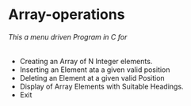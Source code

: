<!Doctype>
<html>
<head>
</head>
<body>
<h1>Array-operations</h1>

<h6>This a menu driven Program in C for</h6>
<ul>
  <li>Creating an Array of N Integer elements.</li>
  <li>Inserting an Element ata a given valid position</li>
  <li>Deleting an Element at a given valid Position</li>
  <li>Display of Array Elements with Suitable Headings.</li>
  <li>Exit</li></p>
  
</body>
</html>
